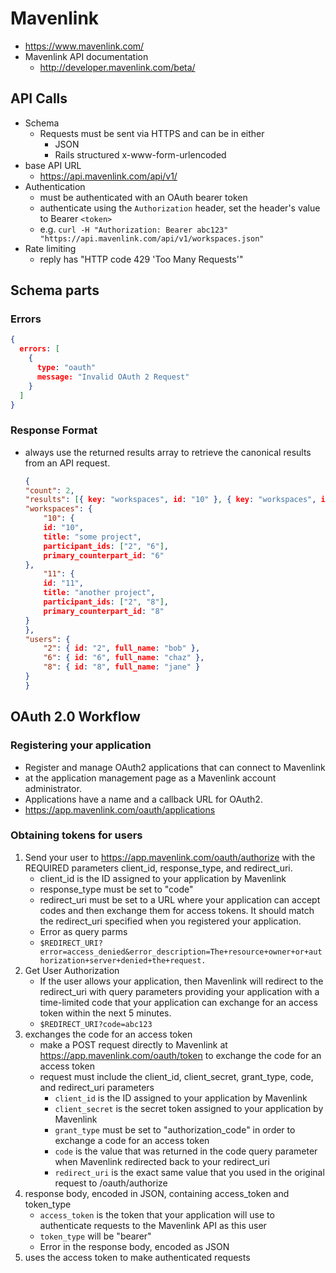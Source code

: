 # Mavenlink
- https://www.mavenlink.com/
- Mavenlink API documentation
	- http://developer.mavenlink.com/beta/

## API Calls
- Schema
	- Requests must be sent via HTTPS and can be in either 
		- JSON
		- Rails structured x-www-form-urlencoded
- base API URL
	- https://api.mavenlink.com/api/v1/
- Authentication
	- must be authenticated with an OAuth bearer token
	- authenticate using the `Authorization` header, set the header's value to Bearer `<token>`
	- e.g. `curl -H "Authorization: Bearer abc123" "https://api.mavenlink.com/api/v1/workspaces.json"`
- Rate limiting
	- reply has "HTTP code 429 'Too Many Requests'"


## Schema parts

### Errors
```json
{
  errors: [
    {
      type: "oauth"
      message: "Invalid OAuth 2 Request"
    }
  ]
}
```

### Response Format
- always use the returned results array to retrieve the canonical results from an API request.
	```json
	{
	"count": 2,
	"results": [{ key: "workspaces", id: "10" }, { key: "workspaces", id: "11" }],
	"workspaces": {
		"10": {
		id: "10",
		title: "some project",
		participant_ids: ["2", "6"],
		primary_counterpart_id: "6"
	},
		"11": {
		id: "11",
		title: "another project",
		participant_ids: ["2", "8"],
		primary_counterpart_id: "8"
	}
	},
	"users": {
		"2": { id: "2", full_name: "bob" },
		"6": { id: "6", full_name: "chaz" },
		"8": { id: "8", full_name: "jane" }
	}
	}
	```


## OAuth 2.0 Workflow

### Registering your application
- Register and manage OAuth2 applications that can connect to Mavenlink 
- at the application management page as a Mavenlink account administrator.
- Applications have a name and a callback URL for OAuth2.
- https://app.mavenlink.com/oauth/applications

### Obtaining tokens for users
1. Send your user to https://app.mavenlink.com/oauth/authorize with the REQUIRED parameters client_id, response_type, and redirect_uri.
    - client_id is the ID assigned to your application by Mavenlink
    - response_type must be set to "code"
    - redirect_uri must be set to a URL where your application can accept codes and then exchange them for access tokens. It should match the redirect_uri specified when you registered your application.
    - Error as query parms
    - `$REDIRECT_URI?error=access_denied&error_description=The+resource+owner+or+authorization+server+denied+the+request.`
2. Get User Authorization
	- If the user allows your application, then Mavenlink will redirect to the redirect_uri with query parameters providing your application with a time-limited code that your application can exchange for an access token within the next 5 minutes.
	- `$REDIRECT_URI?code=abc123`
3. exchanges the code for an access token
	- make a POST request directly to Mavenlink at https://app.mavenlink.com/oauth/token to exchange the code for an access token
	- request must include the client_id, client_secret, grant_type, code, and redirect_uri parameters
    	- `client_id` is the ID assigned to your application by Mavenlink
    	- `client_secret` is the secret token assigned to your application by Mavenlink
    	- `grant_type` must be set to "authorization_code" in order to exchange a code for an access token
    	- `code` is the value that was returned in the code query parameter when Mavenlink redirected back to your redirect_uri
    	- `redirect_uri` is the exact same value that you used in the original request to /oauth/authorize
4. response body, encoded in JSON, containing access_token and token_type
    - `access_token` is the token that your application will use to authenticate requests to the Mavenlink API as this user
    - `token_type` will be "bearer"
    - Error in the response body, encoded as JSON
5. uses the access token to make authenticated requests
